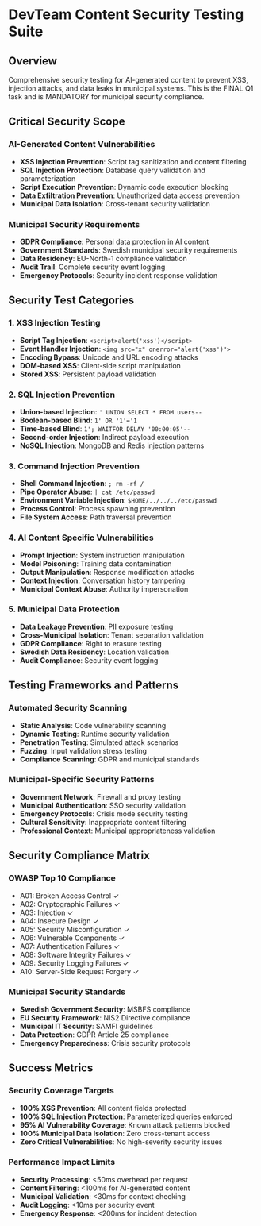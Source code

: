 # DevTeam Content Security Testing Suite

## Overview
Comprehensive security testing for AI-generated content to prevent XSS, injection attacks, and data leaks in municipal systems. This is the FINAL Q1 task and is MANDATORY for municipal security compliance.

## Critical Security Scope

### AI-Generated Content Vulnerabilities
- **XSS Injection Prevention**: Script tag sanitization and content filtering
- **SQL Injection Protection**: Database query validation and parameterization
- **Script Execution Prevention**: Dynamic code execution blocking
- **Data Exfiltration Prevention**: Unauthorized data access prevention
- **Municipal Data Isolation**: Cross-tenant security validation

### Municipal Security Requirements
- **GDPR Compliance**: Personal data protection in AI content
- **Government Standards**: Swedish municipal security requirements
- **Data Residency**: EU-North-1 compliance validation
- **Audit Trail**: Complete security event logging
- **Emergency Protocols**: Security incident response validation

## Security Test Categories

### 1. XSS Injection Testing
- **Script Tag Injection**: `<script>alert('xss')</script>`
- **Event Handler Injection**: `<img src="x" onerror="alert('xss')">`
- **Encoding Bypass**: Unicode and URL encoding attacks
- **DOM-based XSS**: Client-side script manipulation
- **Stored XSS**: Persistent payload validation

### 2. SQL Injection Prevention
- **Union-based Injection**: `' UNION SELECT * FROM users--`
- **Boolean-based Blind**: `1' OR '1'='1`
- **Time-based Blind**: `1'; WAITFOR DELAY '00:00:05'--`
- **Second-order Injection**: Indirect payload execution
- **NoSQL Injection**: MongoDB and Redis injection patterns

### 3. Command Injection Prevention
- **Shell Command Injection**: `; rm -rf /`
- **Pipe Operator Abuse**: `| cat /etc/passwd`
- **Environment Variable Injection**: `$HOME/../../../etc/passwd`
- **Process Control**: Process spawning prevention
- **File System Access**: Path traversal prevention

### 4. AI Content Specific Vulnerabilities
- **Prompt Injection**: System instruction manipulation
- **Model Poisoning**: Training data contamination
- **Output Manipulation**: Response modification attacks
- **Context Injection**: Conversation history tampering
- **Municipal Context Abuse**: Authority impersonation

### 5. Municipal Data Protection
- **Data Leakage Prevention**: PII exposure testing
- **Cross-Municipal Isolation**: Tenant separation validation
- **GDPR Compliance**: Right to erasure testing
- **Swedish Data Residency**: Location validation
- **Audit Compliance**: Security event logging

## Testing Frameworks and Patterns

### Automated Security Scanning
- **Static Analysis**: Code vulnerability scanning
- **Dynamic Testing**: Runtime security validation
- **Penetration Testing**: Simulated attack scenarios
- **Fuzzing**: Input validation stress testing
- **Compliance Scanning**: GDPR and municipal standards

### Municipal-Specific Security Patterns
- **Government Network**: Firewall and proxy testing
- **Municipal Authentication**: SSO security validation
- **Emergency Protocols**: Crisis mode security testing
- **Cultural Sensitivity**: Inappropriate content filtering
- **Professional Context**: Municipal appropriateness validation

## Security Compliance Matrix

### OWASP Top 10 Compliance
- A01: Broken Access Control ✓
- A02: Cryptographic Failures ✓
- A03: Injection ✓
- A04: Insecure Design ✓
- A05: Security Misconfiguration ✓
- A06: Vulnerable Components ✓
- A07: Authentication Failures ✓
- A08: Software Integrity Failures ✓
- A09: Security Logging Failures ✓
- A10: Server-Side Request Forgery ✓

### Municipal Security Standards
- **Swedish Government Security**: MSBFS compliance
- **EU Security Framework**: NIS2 Directive compliance
- **Municipal IT Security**: SAMFI guidelines
- **Data Protection**: GDPR Article 25 compliance
- **Emergency Preparedness**: Crisis security protocols

## Success Metrics

### Security Coverage Targets
- **100% XSS Prevention**: All content fields protected
- **100% SQL Injection Protection**: Parameterized queries enforced
- **95% AI Vulnerability Coverage**: Known attack patterns blocked
- **100% Municipal Data Isolation**: Zero cross-tenant access
- **Zero Critical Vulnerabilities**: No high-severity security issues

### Performance Impact Limits
- **Security Processing**: <50ms overhead per request
- **Content Filtering**: <100ms for AI-generated content
- **Municipal Validation**: <30ms for context checking
- **Audit Logging**: <10ms per security event
- **Emergency Response**: <200ms for incident detection